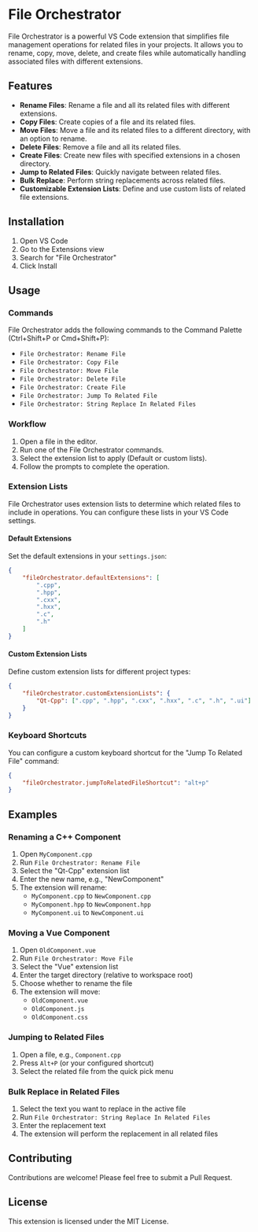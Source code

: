# File Orchestrator

File Orchestrator is a powerful VS Code extension that simplifies file management operations for related files in your projects. It allows you to rename, copy, move, delete, and create files while automatically handling associated files with different extensions.

## Features

-   **Rename Files**: Rename a file and all its related files with different extensions.
-   **Copy Files**: Create copies of a file and its related files.
-   **Move Files**: Move a file and its related files to a different directory, with an option to rename.
-   **Delete Files**: Remove a file and all its related files.
-   **Create Files**: Create new files with specified extensions in a chosen directory.
-   **Jump to Related Files**: Quickly navigate between related files.
-   **Bulk Replace**: Perform string replacements across related files.
-   **Customizable Extension Lists**: Define and use custom lists of related file extensions.

## Installation

1. Open VS Code
2. Go to the Extensions view
3. Search for "File Orchestrator"
4. Click Install

## Usage

### Commands

File Orchestrator adds the following commands to the Command Palette (Ctrl+Shift+P or Cmd+Shift+P):

-   `File Orchestrator: Rename File`
-   `File Orchestrator: Copy File`
-   `File Orchestrator: Move File`
-   `File Orchestrator: Delete File`
-   `File Orchestrator: Create File`
-   `File Orchestrator: Jump To Related File`
-   `File Orchestrator: String Replace In Related Files`

### Workflow

1. Open a file in the editor.
2. Run one of the File Orchestrator commands.
3. Select the extension list to apply (Default or custom lists).
4. Follow the prompts to complete the operation.

### Extension Lists

File Orchestrator uses extension lists to determine which related files to include in operations. You can configure these lists in your VS Code settings.

#### Default Extensions

Set the default extensions in your `settings.json`:

```json
{
    "fileOrchestrator.defaultExtensions": [
        ".cpp",
        ".hpp",
        ".cxx",
        ".hxx",
        ".c",
        ".h"
    ]
}
```

#### Custom Extension Lists

Define custom extension lists for different project types:

```json
{
    "fileOrchestrator.customExtensionLists": {
        "Qt-Cpp": [".cpp", ".hpp", ".cxx", ".hxx", ".c", ".h", ".ui"]
    }
}
```

### Keyboard Shortcuts

You can configure a custom keyboard shortcut for the "Jump To Related File" command:

```json
{
    "fileOrchestrator.jumpToRelatedFileShortcut": "alt+p"
}
```

## Examples

### Renaming a C++ Component

1. Open `MyComponent.cpp`
2. Run `File Orchestrator: Rename File`
3. Select the "Qt-Cpp" extension list
4. Enter the new name, e.g., "NewComponent"
5. The extension will rename:
    - `MyComponent.cpp` to `NewComponent.cpp`
    - `MyComponent.hpp` to `NewComponent.hpp`
    - `MyComponent.ui` to `NewComponent.ui`

### Moving a Vue Component

1. Open `OldComponent.vue`
2. Run `File Orchestrator: Move File`
3. Select the "Vue" extension list
4. Enter the target directory (relative to workspace root)
5. Choose whether to rename the file
6. The extension will move:
    - `OldComponent.vue`
    - `OldComponent.js`
    - `OldComponent.css`

### Jumping to Related Files

1. Open a file, e.g., `Component.cpp`
2. Press `Alt+P` (or your configured shortcut)
3. Select the related file from the quick pick menu

### Bulk Replace in Related Files

1. Select the text you want to replace in the active file
2. Run `File Orchestrator: String Replace In Related Files`
3. Enter the replacement text
4. The extension will perform the replacement in all related files

## Contributing

Contributions are welcome! Please feel free to submit a Pull Request.

## License

This extension is licensed under the MIT License.
